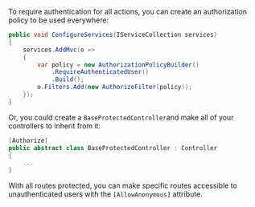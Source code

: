 To require authentication for all actions, you can create an authorization policy to be used everywhere:

```csharp
public void ConfigureServices(IServiceCollection services)
{
    services.AddMvc(o =>
    {
        var policy = new AuthorizationPolicyBuilder()
            .RequireAuthenticatedUser()
            .Build();
        o.Filters.Add(new AuthorizeFilter(policy));
    });
}
```

Or, you could create a `BaseProtectedController`and make all of your controllers to inherit from it:

```csharp
[Authorize]
public abstract class BaseProtectedController : Controller
{
    ...
}
```

With all routes protected, you can make specific routes accessible to unauthenticated users with the `[AllowAnonymous]` attribute.
